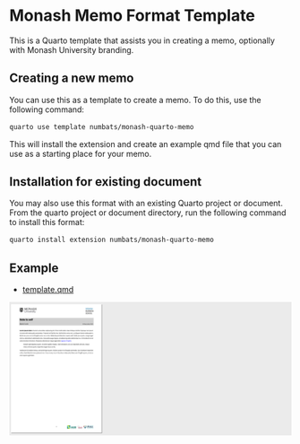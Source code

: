 
<!-- README.md is generated from README.qmd. Please edit that file -->

# Monash Memo Format Template

This is a Quarto template that assists you in creating a memo,
optionally with Monash University branding.

## Creating a new memo

You can use this as a template to create a memo. To do this, use the
following command:

``` bash
quarto use template numbats/monash-quarto-memo
```

This will install the extension and create an example qmd file that you
can use as a starting place for your memo.

## Installation for existing document

You may also use this format with an existing Quarto project or
document. From the quarto project or document directory, run the
following command to install this format:

``` bash
quarto install extension numbats/monash-quarto-memo
```

## Example

- [template.qmd](template.qmd)

<div>

[![](examples/template.png)](examples/template.pdf)

</div>

